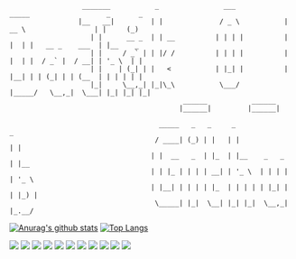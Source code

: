 ```
                  _______           _                ___             _____                   _       _   
                 |__   __|         | |              / _ \           |  __ \                 | |     (_)
                    | |      __ _  | | __          | | | |          | |  | |   __ _    ___  | |__    _ 
                    | |     / _` | | |/ /          | | | |          | |  | |  / _` |  / __| | '_ \  | |
                    | |    | (_| | |   <           | |_| |          | |__| | | (_| | | (__  | | | | | |
                    |_|     \__,_| |_|\_\           \___/           |_____/   \__,_|  \___| |_| |_| |_|
                                           ______           ______                                     
                                          |______|         |______|                  

                                     _____   _   _     _               _     
                                    / ____| (_) | |   | |             | |    
                                   | |  __   _  | |_  | |__    _   _  | |__  
                                   | | |_ | | | | __| | '_ \  | | | | | '_ \ 
                                   | |__| | | | | |_  | | | | | |_| | | |_) |
                                    \_____| |_|  \__| |_| |_|  \__,_| |_.__/  
```

[![Anurag's github stats](https://github-readme-stats.vercel.app/api?username=dlehdgud2380)](https://github.com/anuraghazra/github-readme-stats)
[![Top Langs](https://github-readme-stats.vercel.app/api/top-langs/?username=dlehdgud2380&layout=compact)](https://github.com/anuraghazra/github-readme-stats)


<img src="https://img.shields.io/badge/Python-3776AB?style=flat&logo=python&logoColor=white"/> <img src="https://img.shields.io/badge/Go-00ADD8?style=flat&logo=go&logoColor=white"/> <img src="https://img.shields.io/badge/Javascript-F7DF1E?style=flat&logo=javascript&logoColor=white"/> <img src="https://img.shields.io/badge/HTML5-E34F26?style=flat&logo=HTML5&logoColor=white"/>
<img src="https://img.shields.io/badge/SQLite-003B57?style=flat&logo=SQLite&logoColor=white"/> <img src="https://img.shields.io/badge/MySQL-003B57?style=flat&logo=MySQL&logoColor=white"/>
<img src="https://img.shields.io/badge/Django-092E20?style=flat&logo=Django&logoColor=white"/> <img src="https://img.shields.io/badge/Flask-000000?style=flat&logo=Flask&logoColor=white"/> <img src="https://img.shields.io/badge/Bootstrap-7952B3?style=flat&logo=Bootstrap&logoColor=white"/>
<img src="https://img.shields.io/badge/Docker-2496ED?style=flat&logo=Docker&logoColor=white"/> <img src="https://img.shields.io/badge/Linux-FCC624?style=flat&logo=Linux&logoColor=white"/> 
